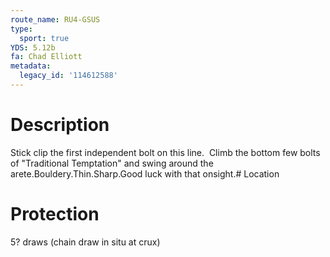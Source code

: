 ```yaml
---
route_name: RU4-GSUS
type:
  sport: true
YDS: 5.12b
fa: Chad Elliott
metadata:
  legacy_id: '114612588'
---
```

# Description
Stick clip the first independent bolt on this line.  Climb the bottom few bolts of "Traditional Temptation" and swing around the arete.Bouldery.Thin.Sharp.Good luck with that onsight.# Location
# Protection
5? draws  (chain draw in situ at crux)
